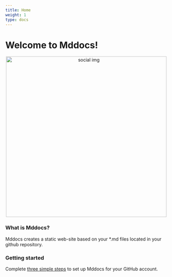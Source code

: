 ```yaml
---
title: Home
weight: 1
type: docs
---
```


# Welcome to Mddocs!

<p align="center">
  <a href="/"><img src="https://raw.githubusercontent.com/cloudback/docs/master/static/social.png" alt="social img" style="width: 500px;"></a>
</p>

### What is Mddocs?

Mddocs creates a static web-site based on your *.md files located in your github repository. 

### Getting started

Complete [three simple steps](/getting-started) to set up Mddocs for your GitHub account.
